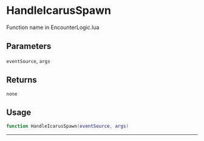 # HandleIcarusSpawn
Function name in EncounterLogic.lua
## Parameters
`eventSource`, `args`
## Returns
`none`
## Usage
```lua
function HandleIcarusSpawn(eventSource, args)
```
---
